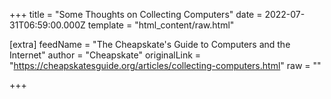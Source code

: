 
+++
title = "Some Thoughts on Collecting Computers"
date = 2022-07-31T06:59:00.000Z
template = "html_content/raw.html"

[extra]
feedName = "The Cheapskate's Guide to Computers and the Internet"
author = "Cheapskate"
originalLink = "https://cheapskatesguide.org/articles/collecting-computers.html"
raw = ""

+++

